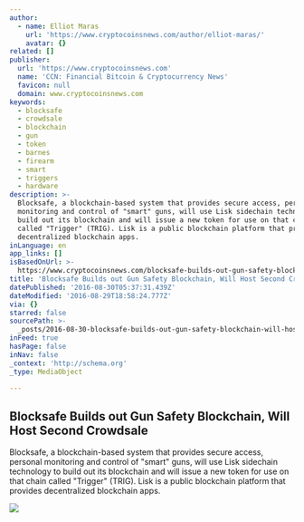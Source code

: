 ```yaml
---
author:
  - name: Elliot Maras
    url: 'https://www.cryptocoinsnews.com/author/elliot-maras/'
    avatar: {}
related: []
publisher:
  url: 'https://www.cryptocoinsnews.com'
  name: 'CCN: Financial Bitcoin & Cryptocurrency News'
  favicon: null
  domain: www.cryptocoinsnews.com
keywords:
  - blocksafe
  - crowdsale
  - blockchain
  - gun
  - token
  - barnes
  - firearm
  - smart
  - triggers
  - hardware
description: >-
  Blocksafe, a blockchain-based system that provides secure access, personal
  monitoring and control of "smart" guns, will use Lisk sidechain technology to
  build out its blockchain and will issue a new token for use on that chain
  called "Trigger" (TRIG). Lisk is a public blockchain platform that provides
  decentralized blockchain apps.
inLanguage: en
app_links: []
isBasedOnUrl: >-
  https://www.cryptocoinsnews.com/blocksafe-builds-out-gun-safety-blockchain-will-host-a-second-crowdsale/
title: 'Blocksafe Builds out Gun Safety Blockchain, Will Host Second Crowdsale'
datePublished: '2016-08-30T05:37:31.439Z'
dateModified: '2016-08-29T18:58:24.777Z'
via: {}
starred: false
sourcePath: >-
  _posts/2016-08-30-blocksafe-builds-out-gun-safety-blockchain-will-host-second.md
inFeed: true
hasPage: false
inNav: false
_context: 'http://schema.org'
_type: MediaObject

---
```

<article style=""><h1>Blocksafe Builds out Gun Safety Blockchain, Will Host Second Crowdsale</h1><p>Blocksafe, a blockchain-based system that provides secure access, personal monitoring and control of "smart" guns, will use Lisk sidechain technology to build out its blockchain and will issue a new token for use on that chain called "Trigger" (TRIG). Lisk is a public blockchain platform that provides decentralized blockchain apps.</p><img src="https://www.cryptocoinsnews.com/wp-content/uploads/2016/08/Smartphone-gun.jpg" /></article>